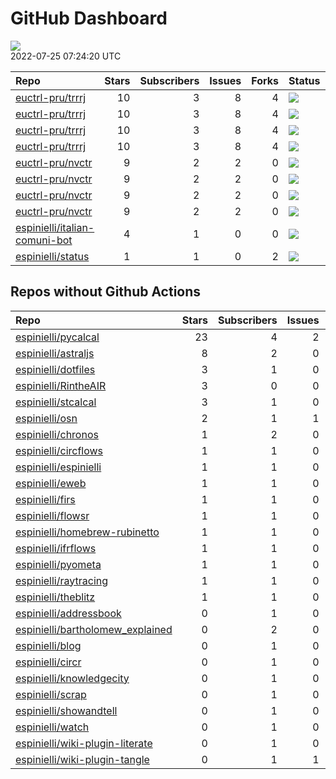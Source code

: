 GitHub Dashboard
================

![](https://github.com/espinielli/status/workflows/Render%20Status/badge.svg)  
2022-07-25 07:24:20 UTC

| Repo                                                                              | Stars | Subscribers | Issues | Forks | Status                                                                                                                                                                  | Commit                                                                                                                                                         |
| :-------------------------------------------------------------------------------- | ----: | ----------: | -----: | ----: | :---------------------------------------------------------------------------------------------------------------------------------------------------------------------- | :------------------------------------------------------------------------------------------------------------------------------------------------------------- |
| [euctrl-pru/trrrj](https://github.com/euctrl-pru/trrrj)                           |    10 |           3 |      8 |     4 | [![](https://github.com/euctrl-pru/trrrj/workflows/R-CMD-check/badge.svg)](https://github.com/euctrl-pru/trrrj/actions/runs/2200933680)                                 | <a href="https://github.com/euctrl-pru/trrrj/commit/36fe2fa7cd23c5a456838b119c2baac83dca967c" title="small comment">36fe2f</a>                                 |
| [euctrl-pru/trrrj](https://github.com/euctrl-pru/trrrj)                           |    10 |           3 |      8 |     4 | [![](https://github.com/euctrl-pru/trrrj/workflows/pkgdown/badge.svg)](https://github.com/euctrl-pru/trrrj/actions/runs/2200933683)                                     | <a href="https://github.com/euctrl-pru/trrrj/commit/36fe2fa7cd23c5a456838b119c2baac83dca967c" title="small comment">36fe2f</a>                                 |
| [euctrl-pru/trrrj](https://github.com/euctrl-pru/trrrj)                           |    10 |           3 |      8 |     4 | [![](https://github.com/euctrl-pru/trrrj/workflows/Render%20README/badge.svg)](https://github.com/euctrl-pru/trrrj/actions/runs/152901322)                              | <a href="https://github.com/euctrl-pru/trrrj/commit/e6f12b98b3bf3d53b58e4afca0d47189983d84b4" title="official version 0.1.0">e6f12b</a>                        |
| [euctrl-pru/trrrj](https://github.com/euctrl-pru/trrrj)                           |    10 |           3 |      8 |     4 | [![](https://github.com/euctrl-pru/trrrj/workflows/pages-build-deployment/badge.svg)](https://github.com/euctrl-pru/trrrj/actions/runs/2200956481)                      | <a href="https://github.com/euctrl-pru/trrrj/commit/bc667968af278b8cb1a43f2bde41e86070736f1a" title="Built site for trrrj: 0.2.9000@36fe2fa">bc6679</a>        |
| [euctrl-pru/nvctr](https://github.com/euctrl-pru/nvctr)                           |     9 |           2 |      2 |     0 | [![](https://github.com/euctrl-pru/nvctr/workflows/R-CMD-check/badge.svg)](https://github.com/euctrl-pru/nvctr/actions/runs/2427715845)                                 | <a href="https://github.com/euctrl-pru/nvctr/commit/7bacb928f06e995378f1b413e4cca8efa7dbf651" title="use BS 5">7bacb9</a>                                      |
| [euctrl-pru/nvctr](https://github.com/euctrl-pru/nvctr)                           |     9 |           2 |      2 |     0 | [![](https://github.com/euctrl-pru/nvctr/workflows/pkgdown/badge.svg)](https://github.com/euctrl-pru/nvctr/actions/runs/2427715850)                                     | <a href="https://github.com/euctrl-pru/nvctr/commit/7bacb928f06e995378f1b413e4cca8efa7dbf651" title="use BS 5">7bacb9</a>                                      |
| [euctrl-pru/nvctr](https://github.com/euctrl-pru/nvctr)                           |     9 |           2 |      2 |     0 | [![](https://github.com/euctrl-pru/nvctr/workflows/Render%20README/badge.svg)](https://github.com/euctrl-pru/nvctr/actions/runs/334034661)                              | <a href="https://github.com/euctrl-pru/nvctr/commit/d6a83f433c74bd11480381dbab33fd97762386fb" title="new patch version">d6a83f</a>                             |
| [euctrl-pru/nvctr](https://github.com/euctrl-pru/nvctr)                           |     9 |           2 |      2 |     0 | [![](https://github.com/euctrl-pru/nvctr/workflows/pages-build-deployment/badge.svg)](https://github.com/euctrl-pru/nvctr/actions/runs/2427729063)                      | <a href="https://github.com/euctrl-pru/nvctr/commit/4d232653c9b3b1061a0f9188175390e604b01d91" title="Built site for nvctr: 0.1.4.9000@7bacb92">4d2326</a>      |
| [espinielli/italian-comuni-bot](https://github.com/espinielli/italian-comuni-bot) |     4 |           1 |      0 |     0 | [![](https://github.com/espinielli/italian-comuni-bot/workflows/italian-comuni-bot/badge.svg)](https://github.com/espinielli/italian-comuni-bot/actions/runs/565957859) | <a href="https://github.com/espinielli/italian-comuni-bot/commit/4b9a88f33527b8d7d2ac4be0c22dfe9978df3a0c" title="stored index of last tweeted map">4b9a88</a> |
| [espinielli/status](https://github.com/espinielli/status)                         |     1 |           1 |      0 |     2 | [![](https://github.com/espinielli/status/workflows/Render%20Status/badge.svg)](https://github.com/espinielli/status/actions/runs/2730596226)                           | <a href="https://github.com/espinielli/status/commit/040c27c1398a82cf4861ff433e5a6a74ba65c81e" title="[status] 2022-07-24 07:23:57 UTC">040c27</a>             |

## Repos without Github Actions

| Repo                                                                                     | Stars | Subscribers | Issues | Forks |
| :--------------------------------------------------------------------------------------- | ----: | ----------: | -----: | ----: |
| [espinielli/pycalcal](https://github.com/espinielli/pycalcal)                            |    23 |           4 |      2 |     9 |
| [espinielli/astraljs](https://github.com/espinielli/astraljs)                            |     8 |           2 |      0 |     2 |
| [espinielli/dotfiles](https://github.com/espinielli/dotfiles)                            |     3 |           1 |      0 |     0 |
| [espinielli/RintheAIR](https://github.com/espinielli/RintheAIR)                          |     3 |           0 |      0 |     0 |
| [espinielli/stcalcal](https://github.com/espinielli/stcalcal)                            |     3 |           1 |      0 |     1 |
| [espinielli/osn](https://github.com/espinielli/osn)                                      |     2 |           1 |      1 |     1 |
| [espinielli/chronos](https://github.com/espinielli/chronos)                              |     1 |           2 |      0 |     1 |
| [espinielli/circflows](https://github.com/espinielli/circflows)                          |     1 |           1 |      0 |     0 |
| [espinielli/espinielli](https://github.com/espinielli/espinielli)                        |     1 |           1 |      0 |     0 |
| [espinielli/eweb](https://github.com/espinielli/eweb)                                    |     1 |           1 |      0 |     0 |
| [espinielli/firs](https://github.com/espinielli/firs)                                    |     1 |           1 |      0 |     2 |
| [espinielli/flowsr](https://github.com/espinielli/flowsr)                                |     1 |           1 |      0 |     0 |
| [espinielli/homebrew-rubinetto](https://github.com/espinielli/homebrew-rubinetto)        |     1 |           1 |      0 |     0 |
| [espinielli/ifrflows](https://github.com/espinielli/ifrflows)                            |     1 |           1 |      0 |     0 |
| [espinielli/pyometa](https://github.com/espinielli/pyometa)                              |     1 |           1 |      0 |     0 |
| [espinielli/raytracing](https://github.com/espinielli/raytracing)                        |     1 |           1 |      0 |     0 |
| [espinielli/theblitz](https://github.com/espinielli/theblitz)                            |     1 |           1 |      0 |     0 |
| [espinielli/addressbook](https://github.com/espinielli/addressbook)                      |     0 |           1 |      0 |     0 |
| [espinielli/bartholomew\_explained](https://github.com/espinielli/bartholomew_explained) |     0 |           2 |      0 |     1 |
| [espinielli/blog](https://github.com/espinielli/blog)                                    |     0 |           1 |      0 |     1 |
| [espinielli/circr](https://github.com/espinielli/circr)                                  |     0 |           1 |      0 |     0 |
| [espinielli/knowledgecity](https://github.com/espinielli/knowledgecity)                  |     0 |           1 |      0 |     0 |
| [espinielli/scrap](https://github.com/espinielli/scrap)                                  |     0 |           1 |      0 |     0 |
| [espinielli/showandtell](https://github.com/espinielli/showandtell)                      |     0 |           1 |      0 |     0 |
| [espinielli/watch](https://github.com/espinielli/watch)                                  |     0 |           1 |      0 |     0 |
| [espinielli/wiki-plugin-literate](https://github.com/espinielli/wiki-plugin-literate)    |     0 |           1 |      0 |     0 |
| [espinielli/wiki-plugin-tangle](https://github.com/espinielli/wiki-plugin-tangle)        |     0 |           1 |      1 |     0 |
